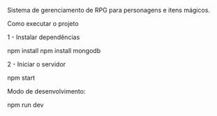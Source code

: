 Sistema de gerenciamento de RPG para personagens e itens mágicos.

Como executar o projeto

1 - Instalar dependências

npm install
npm install mongodb

2 - Iniciar o servidor

npm start


Modo de desenvolvimento:

npm run dev